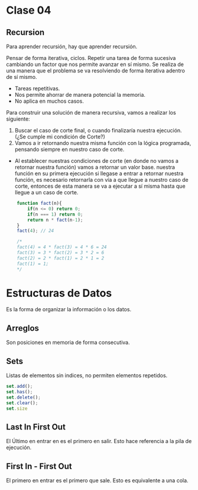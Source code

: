 # Clase 04
## Recursion

Para aprender recursión, hay que aprender recursión.

Pensar de forma iterativa, ciclos. Repetir una tarea de forma sucesiva cambiando un factor que nos permite avanzar en sí mismo.
Se realiza de una manera que el problema se va resolviendo de forma iterativa adentro de sí mismo.

- Tareas repetitivas.
- Nos permite ahorrar de manera potencial la memoria.
- No aplica en muchos casos.

Para construir una solución de manera recursiva, vamos a realizar los siguiente:
1. Buscar el caso de corte final, o cuando finalizaría nuestra ejecución. (¿Se cumple mi condición de Corte?)
2. Vamos a ir retornando nuestra misma función con la lógica programada, pensando siempre en nuestro caso de corte.

- Al establecer nuestras condiciones de corte (en donde no vamos a retornar nuestra función) vamos a retornar un valor base. nuestra función en su primera ejecución si llegase a entrar a retornar nuestra función, es necesario retornarla con vía a que llegue a nuestro caso de corte, entonces de esta manera se va a ejecutar a sí misma hasta que llegue a un caso de corte.

```javascript
    function fact(n){
        if(n <= 0) return 0;
        if(n === 1) return 0;
        return n * fact(n-1);
    }
    fact(4); // 24

    /*
    fact(4) = 4 * fact(3) = 4 * 6 = 24
    fact(3) = 3 * fact(2) = 3 * 2 = 6
    fact(2) = 2 * fact(1) = 2 * 1 = 2
    fact(1) = 1;
    */

```

# Estructuras de Datos

Es la forma de organizar la información o los datos.

## Arreglos
Son posiciones en memoria de forma consecutiva.

## Sets
Listas de elementos sin indices, no permiten elementos repetidos.

```javascript
set.add();
set.has();
set.delete();
set.clear();
set.size
```

## Last In First Out
El Último en entrar en es el primero en salir. Esto hace referencia a la pila de ejecución.

## First In - First Out
El primero en entrar es el primero que sale. Esto es equivalente a una cola.